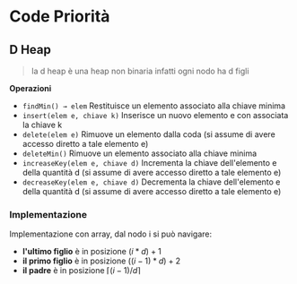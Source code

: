 # Code Priorità


## D Heap

> la d heap è una heap non binaria infatti ogni nodo ha d figli


**Operazioni**
- `findMin() → elem` Restituisce un elemento associato alla chiave minima
- `insert(elem e, chiave k)` Inserisce un nuovo elemento e con associata la chiave k
- `delete(elem e)` Rimuove un elemento dalla coda (si assume di avere accesso diretto a tale elemento e)
- `deleteMin()` Rimuove un elemento associato alla chiave minima
- `increaseKey(elem e, chiave d)` Incrementa la chiave dell'elemento e della quantità d (si assume di avere accesso diretto a tale elemento e)
- `decreaseKey(elem e, chiave d)` Decrementa la chiave dell'elemento e della quantità d (si assume di avere accesso diretto a tale elemento e)


### Implementazione

Implementazione con array, dal nodo i si può navigare:
- **l'ultimo figlio** è in posizione $(i*d)+1$
- **il primo figlio** è in posizione $((i-1)*d)+2$
- **il padre** è in posizione $\lceil (i-1)/d\rceil$





